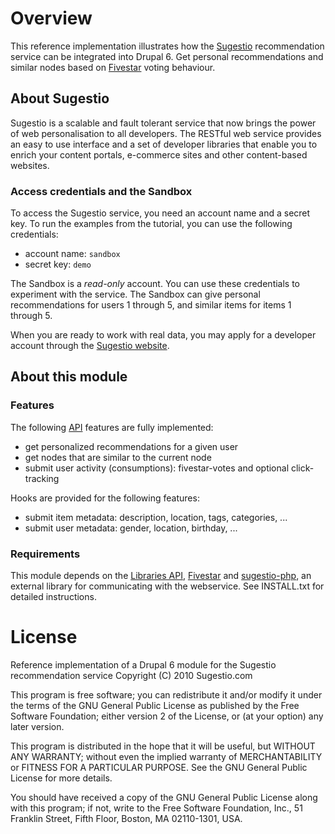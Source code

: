 # Overview

This reference implementation illustrates how the [Sugestio](http://www.sugestio.com) 
recommendation service can be integrated into Drupal 6. Get personal recommendations and 
similar nodes based on [Fivestar](http://drupal.org/project/fivestar) voting behaviour.  

## About Sugestio

Sugestio is a scalable and fault tolerant service that now brings the power of 
web personalisation to all developers. The RESTful web service provides an easy to use 
interface and a set of developer libraries that enable you to enrich 
your content portals, e-commerce sites and other content-based websites.

### Access credentials and the Sandbox

To access the Sugestio service, you need an account name and a secret key. 
To run the examples from the tutorial, you can use the following credentials:

* account name: <code>sandbox</code>
* secret key: <code>demo</code>

The Sandbox is a *read-only* account. You can use these credentials to experiment 
with the service. The Sandbox can give personal recommendations for users 1 through 5, 
and similar items for items 1 through 5.

When you are ready to work with real data, you may apply for a developer account through 
the [Sugestio website](http://www.sugestio.com).  

## About this module

### Features

The following [API](http://www.sugestio.com/documentation) features are fully implemented:

* get personalized recommendations for a given user
* get nodes that are similar to the current node
* submit user activity (consumptions): fivestar-votes and optional click-tracking

Hooks are provided for the following features:

* submit item metadata: description, location, tags, categories, ...  	
* submit user metadata: gender, location, birthday, ...


### Requirements

This module depends on the [Libraries API](http://drupal.org/project/libraries), 
[Fivestar](http://drupal.org/project/fivestar) and 
[sugestio-php](http://github.com/sugestio/sugestio-php), an external library 
for communicating with the webservice. See INSTALL.txt for detailed instructions.

# License

Reference implementation of a Drupal 6 module for the Sugestio recommendation service
Copyright (C) 2010  Sugestio.com

This program is free software; you can redistribute it and/or
modify it under the terms of the GNU General Public License
as published by the Free Software Foundation; either version 2
of the License, or (at your option) any later version.

This program is distributed in the hope that it will be useful,
but WITHOUT ANY WARRANTY; without even the implied warranty of
MERCHANTABILITY or FITNESS FOR A PARTICULAR PURPOSE.  See the
GNU General Public License for more details.

You should have received a copy of the GNU General Public License
along with this program; if not, write to the Free Software
Foundation, Inc., 51 Franklin Street, Fifth Floor, Boston, MA  02110-1301, USA.